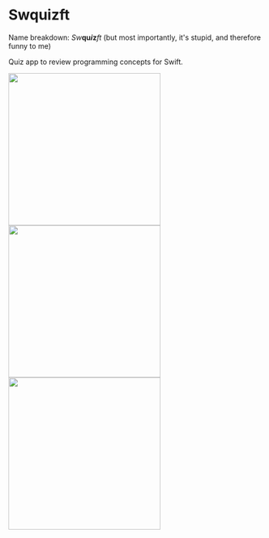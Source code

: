# Swquizft
Name breakdown: _Sw_**qu**_**i**_**z**_ft_
(but most importantly, it's stupid, and therefore funny to me)

Quiz app to review programming concepts for Swift.

<img src="https://mikespsyche.com/wp-content/uploads/screenshots/swquizft%20main.png" width="300">  <img src="https://mikespsyche.com/wp-content/uploads/screenshots/swquizft%20quiz.png" width="300"> <img src="https://mikespsyche.com/wp-content/uploads/screenshots/swquizft%20results.png" width="300"> 
